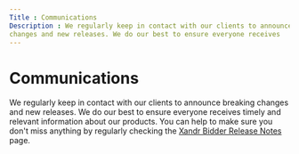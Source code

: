 ```yaml
---
Title : Communications
Description : We regularly keep in contact with our clients to announce breaking
changes and new releases. We do our best to ensure everyone receives
---
```



# Communications



We regularly keep in contact with our clients to announce breaking
changes and new releases. We do our best to ensure everyone receives
timely and relevant information about our products. You can help to make
sure you don't miss anything by regularly checking the
<a href="xandr-bidder-release-notes.html" class="xref"><span
class="ph">Xandr Bidder Release Notes</a> page.




